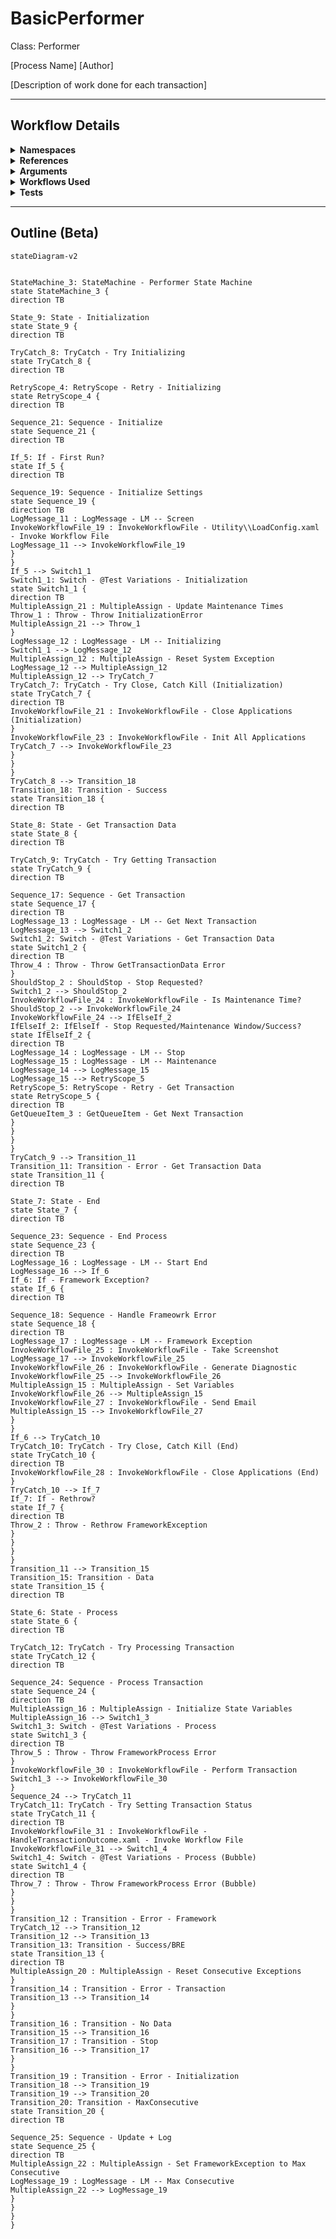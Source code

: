 # BasicPerformer
Class: Performer

[Process Name]
[Author]

[Description of work done for each transaction]

<hr />

## Workflow Details
<details>
    <summary>
    <b>Namespaces</b>
    </summary>
    
- System
- System.Activities
- System.Activities.Runtime.Collections
- System.Activities.Statements
- System.Collections
- System.Collections.Generic
- System.Collections.ObjectModel
- System.ComponentModel
- System.Reflection
- System.Runtime.Serialization
- System.Windows
- UiPath.Core
- UiPath.Core.Activities


</details>
<details>
    <summary>
    <b>References</b>
    </summary>

- Microsoft.CSharp
- Microsoft.VisualBasic
- Microsoft.Win32.Primitives
- Newtonsoft.Json
- NPOI
- PresentationCore
- PresentationFramework
- System
- System.Activities
- System.Collections
- System.ComponentModel
- System.ComponentModel.EventBasedAsync
- System.ComponentModel.Primitives
- System.ComponentModel.TypeConverter
- System.Configuration.ConfigurationManager
- System.Console
- System.Core
- System.Data
- System.Data.Common
- System.Linq
- System.Linq.Expressions
- System.Memory
- System.Memory.Data
- System.ObjectModel
- System.Private.CoreLib
- System.Private.DataContractSerialization
- System.Private.ServiceModel
- System.Private.Uri
- System.Reflection.DispatchProxy
- System.Reflection.Metadata
- System.Reflection.TypeExtensions
- System.Runtime.Serialization
- System.Runtime.Serialization.Formatters
- System.Runtime.Serialization.Primitives
- System.Security.Permissions
- System.ServiceModel
- System.ServiceModel.Activities
- System.Xaml
- System.Xml
- System.Xml.Linq
- UiPath.Studio.Constants
- UiPath.System.Activities
- UiPath.System.Activities.Design
- UiPath.System.Activities.ViewModels
- UiPath.Workflow
- WindowsBase


</details>
<details>
    <summary>
    <b>Arguments</b>
    </summary>

| Name | Direction | Type | Description |
|  --- | --- | --- | ---  |
| in_ConfigPath | InArgument | x:String | The path to the config file to use to load variables and resources. |
| in_IgnoreSheets | InArgument | s:String[] | A list of sheet names to ignore when loading the config file. |
| in_TestID | InArgument | x:String | Used to modify the workflow in order to test different scenarios. Only used to test exception handling in this workflow. Leave as null for production use. |

    
</details>
<details>
    <summary>
    <b>Workflows Used</b>
    </summary>

- C:\Users\eyash\Documents\UiPath\LazyFramework\Utility\LoadConfig.xaml
- C:\Users\eyash\Documents\UiPath\LazyFramework\.templates\Performers\Basic\Framework\CloseApplications.xaml
- C:\Users\eyash\Documents\UiPath\LazyFramework\.templates\Performers\Basic\Framework\KillProcesses.xaml
- C:\Users\eyash\Documents\UiPath\LazyFramework\.templates\Performers\Basic\Framework\InitializeApplications.xaml
- C:\Users\eyash\Documents\UiPath\LazyFramework\.templates\Performers\Basic\Framework\IsMaintenanceTime.xaml
- C:\Users\eyash\Documents\UiPath\LazyFramework\Utility\TakeScreenshot.xaml
- C:\Users\eyash\Documents\UiPath\LazyFramework\Utility\GenerateDiagnosticDictionary.xaml
- C:\Users\eyash\Documents\UiPath\LazyFramework\Utility\SendEmail.xaml
- C:\Users\eyash\Documents\UiPath\LazyFramework\.templates\Performers\Basic\Framework\Process.xaml
- C:\Users\eyash\Documents\UiPath\LazyFramework\.templates\Performers\Basic\Framework\HandleTransactionOutcome.xaml

    
</details>
<details>
    <summary>
    <b>Tests</b>
    </summary>



    
</details>

<hr />

## Outline (Beta)

```mermaid
stateDiagram-v2


StateMachine_3: StateMachine - Performer State Machine
state StateMachine_3 {
direction TB

State_9: State - Initialization
state State_9 {
direction TB

TryCatch_8: TryCatch - Try Initializing
state TryCatch_8 {
direction TB

RetryScope_4: RetryScope - Retry - Initializing
state RetryScope_4 {
direction TB

Sequence_21: Sequence - Initialize
state Sequence_21 {
direction TB

If_5: If - First Run?
state If_5 {
direction TB

Sequence_19: Sequence - Initialize Settings
state Sequence_19 {
direction TB
LogMessage_11 : LogMessage - LM -- Screen
InvokeWorkflowFile_19 : InvokeWorkflowFile - Utility\\LoadConfig.xaml - Invoke Workflow File
LogMessage_11 --> InvokeWorkflowFile_19
}
}
If_5 --> Switch1_1
Switch1_1: Switch - @Test Variations - Initialization
state Switch1_1 {
direction TB
MultipleAssign_21 : MultipleAssign - Update Maintenance Times
Throw_1 : Throw - Throw InitializationError
MultipleAssign_21 --> Throw_1
}
LogMessage_12 : LogMessage - LM -- Initializing
Switch1_1 --> LogMessage_12
MultipleAssign_12 : MultipleAssign - Reset System Exception
LogMessage_12 --> MultipleAssign_12
MultipleAssign_12 --> TryCatch_7
TryCatch_7: TryCatch - Try Close, Catch Kill (Initialization)
state TryCatch_7 {
direction TB
InvokeWorkflowFile_21 : InvokeWorkflowFile - Close Applications (Initialization)
}
InvokeWorkflowFile_23 : InvokeWorkflowFile - Init All Applications
TryCatch_7 --> InvokeWorkflowFile_23
}
}
}
TryCatch_8 --> Transition_18
Transition_18: Transition - Success
state Transition_18 {
direction TB

State_8: State - Get Transaction Data
state State_8 {
direction TB

TryCatch_9: TryCatch - Try Getting Transaction
state TryCatch_9 {
direction TB

Sequence_17: Sequence - Get Transaction
state Sequence_17 {
direction TB
LogMessage_13 : LogMessage - LM -- Get Next Transaction
LogMessage_13 --> Switch1_2
Switch1_2: Switch - @Test Variations - Get Transaction Data
state Switch1_2 {
direction TB
Throw_4 : Throw - Throw GetTransactionData Error
}
ShouldStop_2 : ShouldStop - Stop Requested?
Switch1_2 --> ShouldStop_2
InvokeWorkflowFile_24 : InvokeWorkflowFile - Is Maintenance Time?
ShouldStop_2 --> InvokeWorkflowFile_24
InvokeWorkflowFile_24 --> IfElseIf_2
IfElseIf_2: IfElseIf - Stop Requested/Maintenance Window/Success?
state IfElseIf_2 {
direction TB
LogMessage_14 : LogMessage - LM -- Stop
LogMessage_15 : LogMessage - LM -- Maintenance
LogMessage_14 --> LogMessage_15
LogMessage_15 --> RetryScope_5
RetryScope_5: RetryScope - Retry - Get Transaction
state RetryScope_5 {
direction TB
GetQueueItem_3 : GetQueueItem - Get Next Transaction
}
}
}
}
TryCatch_9 --> Transition_11
Transition_11: Transition - Error - Get Transaction Data
state Transition_11 {
direction TB

State_7: State - End
state State_7 {
direction TB

Sequence_23: Sequence - End Process
state Sequence_23 {
direction TB
LogMessage_16 : LogMessage - LM -- Start End
LogMessage_16 --> If_6
If_6: If - Framework Exception?
state If_6 {
direction TB

Sequence_18: Sequence - Handle Frameowrk Error
state Sequence_18 {
direction TB
LogMessage_17 : LogMessage - LM -- Framework Exception
InvokeWorkflowFile_25 : InvokeWorkflowFile - Take Screenshot
LogMessage_17 --> InvokeWorkflowFile_25
InvokeWorkflowFile_26 : InvokeWorkflowFile - Generate Diagnostic
InvokeWorkflowFile_25 --> InvokeWorkflowFile_26
MultipleAssign_15 : MultipleAssign - Set Variables
InvokeWorkflowFile_26 --> MultipleAssign_15
InvokeWorkflowFile_27 : InvokeWorkflowFile - Send Email
MultipleAssign_15 --> InvokeWorkflowFile_27
}
}
If_6 --> TryCatch_10
TryCatch_10: TryCatch - Try Close, Catch Kill (End)
state TryCatch_10 {
direction TB
InvokeWorkflowFile_28 : InvokeWorkflowFile - Close Applications (End)
}
TryCatch_10 --> If_7
If_7: If - Rethrow?
state If_7 {
direction TB
Throw_2 : Throw - Rethrow FrameworkException
}
}
}
}
Transition_11 --> Transition_15
Transition_15: Transition - Data
state Transition_15 {
direction TB

State_6: State - Process
state State_6 {
direction TB

TryCatch_12: TryCatch - Try Processing Transaction
state TryCatch_12 {
direction TB

Sequence_24: Sequence - Process Transaction
state Sequence_24 {
direction TB
MultipleAssign_16 : MultipleAssign - Initialize State Variables
MultipleAssign_16 --> Switch1_3
Switch1_3: Switch - @Test Variations - Process
state Switch1_3 {
direction TB
Throw_5 : Throw - Throw FrameworkProcess Error
}
InvokeWorkflowFile_30 : InvokeWorkflowFile - Perform Transaction
Switch1_3 --> InvokeWorkflowFile_30
}
Sequence_24 --> TryCatch_11
TryCatch_11: TryCatch - Try Setting Transaction Status
state TryCatch_11 {
direction TB
InvokeWorkflowFile_31 : InvokeWorkflowFile - HandleTransactionOutcome.xaml - Invoke Workflow File
InvokeWorkflowFile_31 --> Switch1_4
Switch1_4: Switch - @Test Variations - Process (Bubble)
state Switch1_4 {
direction TB
Throw_7 : Throw - Throw FrameworkProcess Error (Bubble)
}
}
}
Transition_12 : Transition - Error - Framework
TryCatch_12 --> Transition_12
Transition_12 --> Transition_13
Transition_13: Transition - Success/BRE
state Transition_13 {
direction TB
MultipleAssign_20 : MultipleAssign - Reset Consecutive Exceptions
}
Transition_14 : Transition - Error - Transaction
Transition_13 --> Transition_14
}
}
Transition_16 : Transition - No Data
Transition_15 --> Transition_16
Transition_17 : Transition - Stop
Transition_16 --> Transition_17
}
}
Transition_19 : Transition - Error - Initialization
Transition_18 --> Transition_19
Transition_19 --> Transition_20
Transition_20: Transition - MaxConsecutive
state Transition_20 {
direction TB

Sequence_25: Sequence - Update + Log
state Sequence_25 {
direction TB
MultipleAssign_22 : MultipleAssign - Set FrameworkException to Max Consecutive
LogMessage_19 : LogMessage - LM -- Max Consecutive
MultipleAssign_22 --> LogMessage_19
}
}
}
}
```